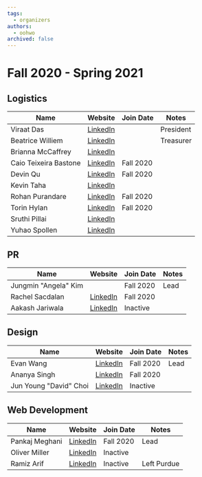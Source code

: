```yaml
---
tags:
  - organizers
authors:
  - oohwo
archived: false
---
```

# Fall 2020 - Spring 2021

## Logistics
<table>
    <thead>
        <tr>
            <th>Name</th>
            <th>Website</th>
            <th>Join Date</th>
            <th>Notes</th>
        </tr>
    </thead>
    <tbody>
        <tr>
            <td>Viraat Das</td>
            <td><a href="https://www.linkedin.com/in/viraatdas/">LinkedIn</a></td>
            <td></td>
            <td>President</td>
        </tr>
        <tr>
            <td>Beatrice Williem</td>
            <td><a href="https://www.linkedin.com/in/beatricewilliem/">LinkedIn</a></td>
            <td></td>
            <td>Treasurer</td>
        </tr>
        <tr>
            <td>Brianna McCaffrey</td>
            <td><a href="https://www.linkedin.com/in/brianna-mccaffrey/">LinkedIn</a></td>
            <td></td>
            <td></td>
        </tr>
        <tr>
            <td>Caio Teixeira Bastone</td>
            <td><a href="https://www.linkedin.com/in/cbastone/">LinkedIn</a></td>
            <td>Fall 2020</td>
            <td></td>
        </tr>
        <tr>
            <td>Devin Qu</td>
            <td><a href="https://www.linkedin.com/in/devinqu/">LinkedIn</a></td>
            <td>Fall 2020</td>
            <td></td>
        </tr>
        <tr>
            <td>Kevin Taha</td>
            <td><a href="https://www.linkedin.com/in/kevintaha/">LinkedIn</a></td>
            <td></td>
            <td></td>
        </tr>
        <tr>
            <td>Rohan Purandare</td>
            <td><a href="https://www.linkedin.com/in/rohanpurandare/">LinkedIn</a></td>
            <td>Fall 2020</td>
            <td></td>
        </tr>
        <tr>
            <td>Torin Hylan</td>
            <td><a href="https://www.linkedin.com/in/torin-hylan/">LinkedIn</a></td>
            <td>Fall 2020</td>
            <td></td>
        </tr>
        <tr>
            <td>Sruthi Pillai</td>
            <td><a href="https://www.linkedin.com/in/sruthiravipillai/">LinkedIn</a></td>
            <td></td>
            <td></td>
        </tr>
        <tr>
            <td>Yuhao Spollen</td>
            <td><a href="https://www.linkedin.com/in/yspollen/" target="_blank">LinkedIn</a></td>
            <td></td>
            <td></td>
        </tr>
    </tbody>
</table>

## PR
<table>
    <thead>
        <tr>
            <th>Name</th>
            <th>Website</th>
            <th>Join Date</th>
            <th>Notes</th>
        </tr>
    </thead>
    <tbody>
        <tr>
            <td>Jungmin &quot;Angela&quot; Kim</td>
            <td></td>
            <td>Fall 2020</td>
            <td>Lead</td>
        </tr>
        <tr>
            <td>Rachel Sacdalan</td>
            <td><a href="https://www.linkedin.com/in/rsacdalan02/" target="_blank">LinkedIn</a></td>
            <td>Fall 2020</td>
            <td></td>
        </tr>
        <tr>
            <td>Aakash Jariwala</td>
            <td><a href="https://www.linkedin.com/in/aakash-jariwala/" target="_blank">LinkedIn</a></td>
            <td>Inactive</td>
            <td></td>
        </tr>
    </tbody>
</table>

## Design
<table>
    <thead>
        <tr>
            <th>Name</th>
            <th>Website</th>
            <th>Join Date</th>
            <th>Notes</th>
        </tr>
    </thead>
    <tbody>
        <tr>
            <td>Evan Wang</td>
            <td><a href="https://www.linkedin.com/in/wangej/" target="_blank">LinkedIn</a></td>
            <td>Fall 2020</td>
            <td>Lead</td>
        </tr>
        <tr>
            <td>Ananya Singh</td>
            <td><a href="https://www.linkedin.com/in/imananyasingh/" target="_blank">LinkedIn</a></td>
            <td>Fall 2020</td>
            <td></td>
        </tr>
        <tr>
            <td>Jun Young &quot;David&quot; Choi</td>
            <td><a href="https://www.linkedin.com/in/david-choi-03524419a/" target="_blank">LinkedIn</a></td>
            <td>Inactive</td>
            <td></td>
        </tr>
    </tbody>
</table>

## Web Development
<table>
    <thead>
        <tr>
            <th>Name</th>
            <th>Website</th>
            <th>Join Date</th>
            <th>Notes</th>
        </tr>
    </thead>
    <tbody>
        <tr>
            <td>Pankaj Meghani</td>
            <td><a href="https://www.linkedin.com/in/pankaj-meghani/" target="_blank">LinkedIn</a></td>
            <td>Fall 2020</td>
            <td>Lead</td>
        </tr>
        <tr>
            <td>Oliver Miller</td>
            <td><a href="https://www.linkedin.com/in/ohmiller/" target="_blank">LinkedIn</a></td>
            <td>Inactive</td>
            <td></td>
        </tr>
        <tr>
            <td>Ramiz Arif</td>
            <td><a href="https://www.linkedin.com/in/ramiz-arif-468a38212/" target="_blank">LinkedIn</a></td>
            <td>Inactive</td>
            <td>Left Purdue</td>
        </tr>
    </tbody>
</table>